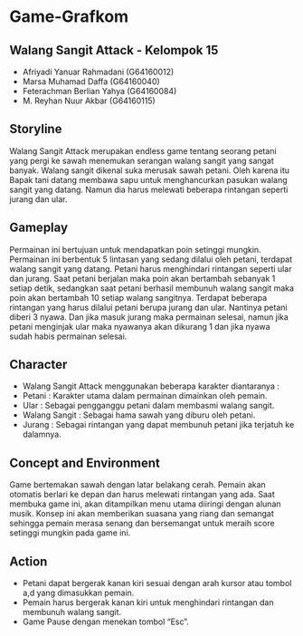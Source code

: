 # Game-Grafkom
## Walang Sangit Attack - Kelompok 15



* Afriyadi Yanuar Rahmadani (G64160012) 
* Marsa Muhamad Daffa (G64160040)
* Feterachman Berlian Yahya (G64160084)
* M. Reyhan Nuur Akbar (G64160115)

Storyline
------
Walang Sangit Attack merupakan endless game tentang seorang petani yang pergi ke sawah menemukan serangan walang sangit yang sangat banyak. Walang sangit dikenal suka merusak sawah petani. Oleh karena itu Bapak tani datang membawa sapu untuk menghancurkan pasukan walang sangit yang datang. Namun dia harus melewati beberapa rintangan seperti jurang dan ular. 

Gameplay
------
Permainan ini bertujuan untuk mendapatkan poin setinggi mungkin. Permainan ini berbentuk 5 lintasan yang sedang dilalui oleh petani, terdapat walang sangit yang datang. Petani harus menghindari rintangan seperti ular dan jurang. Saat petani berjalan maka poin akan bertambah sebanyak 1 setiap detik, sedangkan saat petani berhasil membunuh walang sangit maka poin akan bertambah 10 setiap walang sangitnya. Terdapat beberapa rintangan yang harus dilalui petani berupa jurang dan ular. Nantinya petani diberi 3 nyawa. Dan jika masuk jurang maka permainan selesai, namun jika petani menginjak ular maka nyawanya akan dikurang 1 dan jika nyawa sudah habis permainan selesai.  

Character
------
* Walang Sangit Attack menggunakan beberapa karakter diantaranya :
* Petani : Karakter utama dalam permainan dimainkan oleh pemain.
* Ular : Sebagai pengganggu petani dalam membasmi walang sangit.
* Walang Sangit : Sebagai hama sawah yang diburu oleh petani.
* Jurang : Sebagai rintangan yang dapat membunuh petani jika terjatuh ke dalamnya.

Concept and Environment
------

Game bertemakan sawah dengan latar belakang cerah. Pemain akan otomatis berlari ke depan dan harus melewati rintangan yang ada. Saat membuka game ini, akan ditampilkan menu utama diiringi dengan alunan musik. Konsep ini akan memberikan suasana yang riang dan semangat sehingga pemain merasa senang dan bersemangat untuk meraih score setinggi mungkin pada game ini.

Action
------
- Petani dapat bergerak kanan kiri sesuai dengan arah kursor atau tombol a,d yang dimasukkan pemain.
- Pemain harus bergerak kanan kiri untuk menghindari rintangan dan membunuh walang sangit.
- Game Pause dengan menekan tombol “Esc”.

